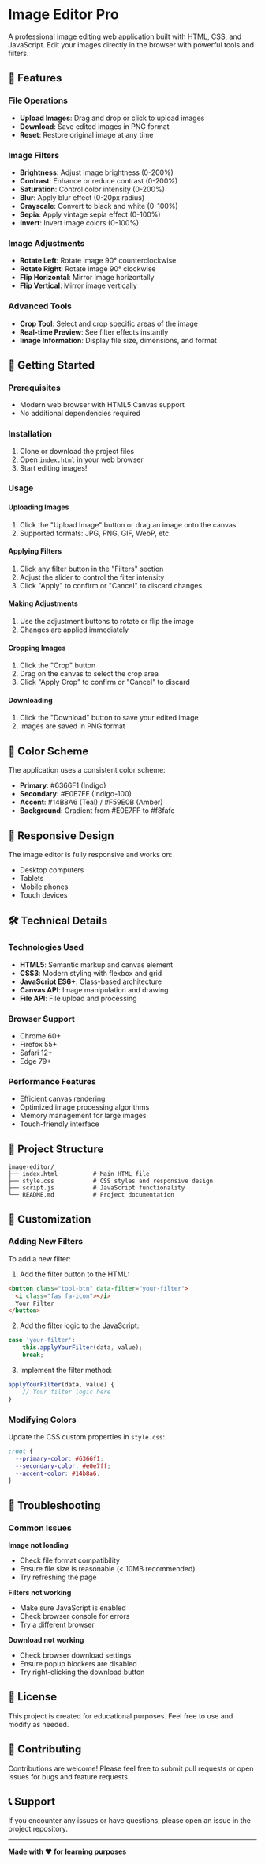 # Image Editor Pro

A professional image editing web application built with HTML, CSS, and JavaScript. Edit your images directly in the browser with powerful tools and filters.

## 🎨 Features

### File Operations

- **Upload Images**: Drag and drop or click to upload images
- **Download**: Save edited images in PNG format
- **Reset**: Restore original image at any time

### Image Filters

- **Brightness**: Adjust image brightness (0-200%)
- **Contrast**: Enhance or reduce contrast (0-200%)
- **Saturation**: Control color intensity (0-200%)
- **Blur**: Apply blur effect (0-20px radius)
- **Grayscale**: Convert to black and white (0-100%)
- **Sepia**: Apply vintage sepia effect (0-100%)
- **Invert**: Invert image colors (0-100%)

### Image Adjustments

- **Rotate Left**: Rotate image 90° counterclockwise
- **Rotate Right**: Rotate image 90° clockwise
- **Flip Horizontal**: Mirror image horizontally
- **Flip Vertical**: Mirror image vertically

### Advanced Tools

- **Crop Tool**: Select and crop specific areas of the image
- **Real-time Preview**: See filter effects instantly
- **Image Information**: Display file size, dimensions, and format

## 🚀 Getting Started

### Prerequisites

- Modern web browser with HTML5 Canvas support
- No additional dependencies required

### Installation

1. Clone or download the project files
2. Open `index.html` in your web browser
3. Start editing images!

### Usage

#### Uploading Images

1. Click the "Upload Image" button or drag an image onto the canvas
2. Supported formats: JPG, PNG, GIF, WebP, etc.

#### Applying Filters

1. Click any filter button in the "Filters" section
2. Adjust the slider to control the filter intensity
3. Click "Apply" to confirm or "Cancel" to discard changes

#### Making Adjustments

1. Use the adjustment buttons to rotate or flip the image
2. Changes are applied immediately

#### Cropping Images

1. Click the "Crop" button
2. Drag on the canvas to select the crop area
3. Click "Apply Crop" to confirm or "Cancel" to discard

#### Downloading

1. Click the "Download" button to save your edited image
2. Images are saved in PNG format

## 🎯 Color Scheme

The application uses a consistent color scheme:

- **Primary**: #6366F1 (Indigo)
- **Secondary**: #E0E7FF (Indigo-100)
- **Accent**: #14B8A6 (Teal) / #F59E0B (Amber)
- **Background**: Gradient from #E0E7FF to #f8fafc

## 📱 Responsive Design

The image editor is fully responsive and works on:

- Desktop computers
- Tablets
- Mobile phones
- Touch devices

## 🛠️ Technical Details

### Technologies Used

- **HTML5**: Semantic markup and canvas element
- **CSS3**: Modern styling with flexbox and grid
- **JavaScript ES6+**: Class-based architecture
- **Canvas API**: Image manipulation and drawing
- **File API**: File upload and processing

### Browser Support

- Chrome 60+
- Firefox 55+
- Safari 12+
- Edge 79+

### Performance Features

- Efficient canvas rendering
- Optimized image processing algorithms
- Memory management for large images
- Touch-friendly interface

## 📁 Project Structure

```
image-editor/
├── index.html          # Main HTML file
├── style.css           # CSS styles and responsive design
├── script.js           # JavaScript functionality
└── README.md           # Project documentation
```

## 🔧 Customization

### Adding New Filters

To add a new filter:

1. Add the filter button to the HTML:

```html
<button class="tool-btn" data-filter="your-filter">
  <i class="fas fa-icon"></i>
  Your Filter
</button>
```

2. Add the filter logic to the JavaScript:

```javascript
case 'your-filter':
    this.applyYourFilter(data, value);
    break;
```

3. Implement the filter method:

```javascript
applyYourFilter(data, value) {
    // Your filter logic here
}
```

### Modifying Colors

Update the CSS custom properties in `style.css`:

```css
:root {
  --primary-color: #6366f1;
  --secondary-color: #e0e7ff;
  --accent-color: #14b8a6;
}
```

## 🐛 Troubleshooting

### Common Issues

**Image not loading**

- Check file format compatibility
- Ensure file size is reasonable (< 10MB recommended)
- Try refreshing the page

**Filters not working**

- Make sure JavaScript is enabled
- Check browser console for errors
- Try a different browser

**Download not working**

- Check browser download settings
- Ensure popup blockers are disabled
- Try right-clicking the download button

## 📄 License

This project is created for educational purposes. Feel free to use and modify as needed.

## 🤝 Contributing

Contributions are welcome! Please feel free to submit pull requests or open issues for bugs and feature requests.

## 📞 Support

If you encounter any issues or have questions, please open an issue in the project repository.

---

**Made with ❤️ for learning purposes**

